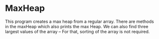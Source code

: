 # MaxHeap
This program creates a max heap from a regular array. 
There are methods in the maxHeap which also prints the max Heap. 
We can also find  three largest values of the array –
For that, sorting of the array is not required. 
